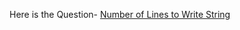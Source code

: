 Here is the Question-
[Number of Lines to Write String](https://leetcode.com/problems/number-of-lines-to-write-string)

